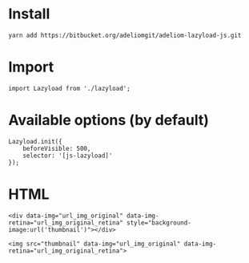 # Install
```
yarn add https://bitbucket.org/adeliomgit/adeliom-lazyload-js.git
```

# Import
```
import Lazyload from './lazyload';
```

# Available options (by default)

```
Lazyload.init({
    beforeVisible: 500,
    selector: '[js-lazyload]'
});
```

# HTML

```
<div data-img="url_img_original" data-img-retina="url_img_original_retina" style="background-image:url('thumbnail')"></div>

<img src="thumbnail" data-img="url_img_original" data-img-retina="url_img_original_retina">
```